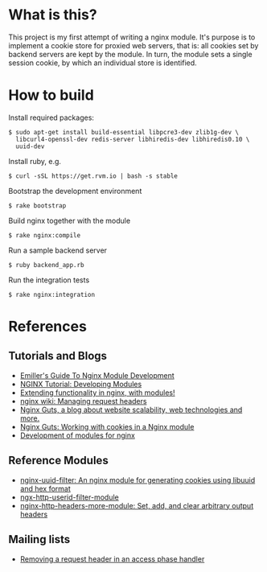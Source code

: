 # What is this?
This project is my first attempt of writing a nginx module. It's purpose is
to implement a cookie store for proxied web servers, that is: all cookies
set by backend servers are kept by the module. In turn, the module sets
a single session cookie, by which an individual store is identified.

# How to build
Install required packages:
```
$ sudo apt-get install build-essential libpcre3-dev zlib1g-dev \
  libcurl4-openssl-dev redis-server libhiredis-dev libhiredis0.10 \
  uuid-dev
```

Install ruby, e.g.
```
$ curl -sSL https://get.rvm.io | bash -s stable
```

Bootstrap the development environment
```
$ rake bootstrap
```

Build nginx together with the module
```
$ rake nginx:compile
```

Run a sample backend server
```
$ ruby backend_app.rb
```

Run the integration tests
```
$ rake nginx:integration
```

# References
## Tutorials and Blogs
* [Emiller's Guide To Nginx Module Development](http://www.evanmiller.org/nginx-modules-guide.html)
* [NGINX Tutorial: Developing Modules](https://www.airpair.com/nginx/extending-nginx-tutorial)
* [Extending functionality in nginx, with modules!](http://de.slideshare.net/trygvevea/extending-functionality-in-nginx-with-modules)
* [nginx wiki: Managing request headers](http://wiki.nginx.org/HeadersManagement)
* [Nginx Guts, a blog about website scalability, web technologies and more.](http://www.nginxguts.com/category/nginx/)
* [Nginx Guts: Working with cookies in a Nginx module](http://www.nginxguts.com/2011/01/working-with-cookies/)
* [Development of modules for nginx](http://antoine.bonavita.free.fr/nginx_mod_dev_en.html)

## Reference Modules
* [nginx-uuid-filter:  An nginx module for generating cookies using libuuid and hex format ](https://github.com/eliast/nginx-uuid-filter)
* [ngx-http-userid-filter-module](http://lxr.nginx.org/source/src/http/modules/ngx_http_userid_filter_module.c)
* [nginx-http-headers-more-module: Set, add, and clear arbitrary output headers](https://github.com/openresty/headers-more-nginx-module)

## Mailing lists
* [Removing a request header in an access phase handler](http://forum.nginx.org/read.php?2,240671,248180#msg-248180)
